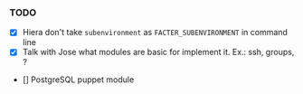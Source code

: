 ### TODO

- [x] Hiera don't take `subenvironment` as `FACTER_SUBENVIRONMENT` in command line
- [x] Talk with Jose what modules are basic for implement it. Ex.: ssh, groups, ?
- [] PostgreSQL puppet module
